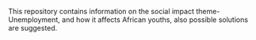This repository contains information on the social impact theme-Unemployment, and how it affects African youths, also possible solutions are suggested.
